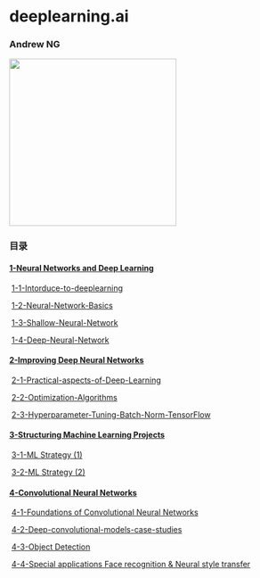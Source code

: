 # deeplearning.ai

### Andrew NG

<img src="https://ws3.sinaimg.cn/large/006tNc79gy1fvqjngndj4j30v30pw0u2.jpg" width=300px>

### 目录

#### [1-Neural Networks and Deep Learning](https://github.com/zhaoxuyan/deeplearning.ai/tree/master/1-Neural%20Networks%20and%20Deep%20Learning)

​	[1-1-Intorduce-to-deeplearning](https://github.com/zhaoxuyan/deeplearning.ai/tree/master/1-Neural%20Networks%20and%20Deep%20Learning/1-1-Intorduce-to-deeplearning)

​	[1-2-Neural-Network-Basics](https://github.com/zhaoxuyan/deeplearning.ai/tree/master/1-Neural%20Networks%20and%20Deep%20Learning/1-2-Neural-Network-Basics)

​	[1-3-Shallow-Neural-Network](https://github.com/zhaoxuyan/deeplearning.ai/tree/master/1-Neural%20Networks%20and%20Deep%20Learning/1-3-Shallow-Neural-Network)

​	[1-4-Deep-Neural-Network](https://github.com/zhaoxuyan/deeplearning.ai/tree/master/1-Neural%20Networks%20and%20Deep%20Learning/1-4-Deep-Neural-Network)

#### [2-Improving Deep Neural Networks](https://github.com/zhaoxuyan/deeplearning.ai/tree/master/2-Improving%20Deep%20Neural%20Networks)

​	[2-1-Practical-aspects-of-Deep-Learning](https://github.com/zhaoxuyan/deeplearning.ai/tree/master/2-Improving%20Deep%20Neural%20Networks/2-1-Practical-aspects-of-Deep-Learning)

​	[2-2-Optimization-Algorithms](https://github.com/zhaoxuyan/deeplearning.ai/tree/master/2-Improving%20Deep%20Neural%20Networks/2-2-Optimization-Algorithms)

​	[2-3-Hyperparameter-Tuning-Batch-Norm-TensorFlow](https://github.com/zhaoxuyan/deeplearning.ai/tree/master/2-Improving%20Deep%20Neural%20Networks/2-3-Hyperparameter-Tuning-Batch-Norm-TensorFlow)

#### [3-Structuring Machine Learning Projects](https://github.com/zhaoxuyan/deeplearning.ai/tree/master/3-Structuring%20Machine%20Learning%20Projects)

​	[3-1-ML Strategy (1)](https://github.com/zhaoxuyan/deeplearning.ai/tree/master/3-Structuring%20Machine%20Learning%20Projects/3-1-ML%20Strategy%20(1))

​	[3-2-ML Strategy (2)](https://github.com/zhaoxuyan/deeplearning.ai/tree/master/3-Structuring%20Machine%20Learning%20Projects/3-2-ML%20Strategy%20(2))

#### [4-Convolutional Neural Networks](https://github.com/zhaoxuyan/deeplearning.ai/tree/master/4-Convolutional%20Neural%20Networks)

​	[4-1-Foundations of Convolutional Neural Networks](https://github.com/zhaoxuyan/deeplearning.ai/tree/master/4-Convolutional%20Neural%20Networks/4-1-Foundations%20of%20Convolutional%20Neural%20Networks)

​	[4-2-Deep-convolutional-models-case-studies](https://github.com/zhaoxuyan/deeplearning.ai/tree/master/4-Convolutional%20Neural%20Networks/4-2-Deep-convolutional-models-case-studies)

​	[4-3-Object Detection](https://github.com/zhaoxuyan/deeplearning.ai/tree/master/4-Convolutional%20Neural%20Networks/4-3-Object%20Detection)

​	[4-4-Special applications Face recognition & Neural style transfer](https://github.com/zhaoxuyan/deeplearning.ai/tree/master/4-Convolutional%20Neural%20Networks/4-4-Special%20applications%20Face%20recognition%20%26%20Neural%20style%20transfer)